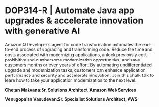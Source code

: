 # DOP314-R | Automate Java app upgrades & accelerate innovation with generative AI

Amazon Q Developer’s agent for code transformation automates the end-to-end process of upgrading and transforming code. Reduce the time and costs associated with modernizing applications, unlock previously cost-prohibitive and cumbersome modernization opportunities, and save customers months or even years of effort. By automating undifferentiated upgrade and modernization tasks, customers can enhance application performance and security and accelerate innovation. Join this chalk talk to learn how to take your application modernization to the next level.

**Chetan Makvana:Sr. Solutions Architect, Amazon Web Services**

**Venugopalan Vasudevan:Sr. Specialist Solutions Architect, AWS**

